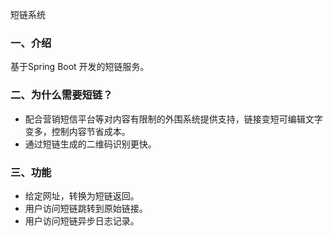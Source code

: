 短链系统

### 一、介绍

基于Spring Boot 开发的短链服务。

### 二、为什么需要短链？

- 配合营销短信平台等对内容有限制的外围系统提供支持，链接变短可编辑文字变多，控制内容节省成本。
- 通过短链生成的二维码识别更快。

### 三、功能

- 给定网址，转换为短链返回。
- 用户访问短链跳转到原始链接。 
- 用户访问短链异步日志记录。 

